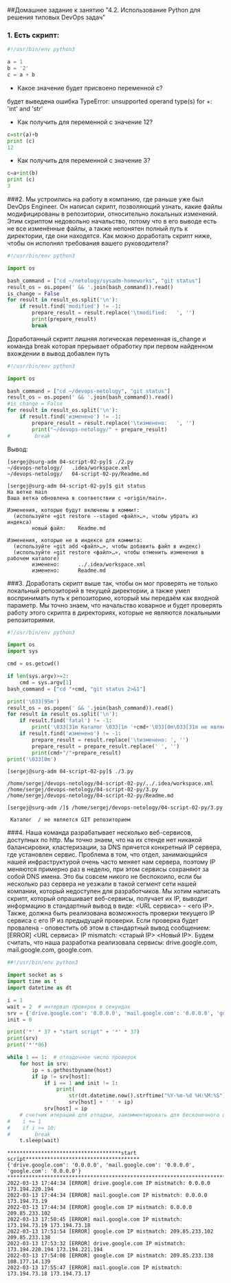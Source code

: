 ##Домашнее задание к занятию "4.2. Использование Python для решения типовых DevOps задач"

### 1. Есть скрипт:
```python
#!/usr/bin/env python3

a = 1
b = '2'
c = a + b
```
- Какое значение будет присвоено переменной c?

будет выведена ошибка TypeError: unsupported operand type(s) for +: 'int' and 'str'
- Как получить для переменной c значение 12?

```python
c=str(a)+b
print (c)
12
``` 
- Как получить для переменной c значение 3?

```python
c=a+int(b)
print (c)
3
```

###2. Мы устроились на работу в компанию, где раньше уже был DevOps Engineer. Он написал скрипт, позволяющий узнать, какие файлы модифицированы в репозитории, относительно локальных изменений. Этим скриптом недовольно начальство, потому что в его выводе есть не все изменённые файлы, а также непонятен полный путь к директории, где они находятся. Как можно доработать скрипт ниже, чтобы он исполнял требования вашего руководителя?
```python
#!/usr/bin/env python3

import os

bash_command = ["cd ~/netology/sysadm-homeworks", "git status"]
result_os = os.popen(' && '.join(bash_command)).read()
is_change = False
for result in result_os.split('\n'):
    if result.find('modified') != -1:
        prepare_result = result.replace('\tmodified:   ', '')
        print(prepare_result)
        break
```
Доработанный скрипт
лишняя логическая переменная is_change
и команда break которая прерывает обработку при первом найденном вхождении
в вывод добавлен путь
```python
#!/usr/bin/env python3

import os

bash_command = ["cd ~/devops-netology", "git status"]
result_os = os.popen(' && '.join(bash_command)).read()
#is_change = False
for result in result_os.split('\n'):
    if result.find('изменено') != -1:
        prepare_result = result.replace('\tизменено:   ', '')
        print("~/devops-netology/" + prepare_result)
#        break
```
Вывод:
```shell
[sergej@surg-adm 04-script-02-py]$ ./2.py
~/devops-netology/   .idea/workspace.xml
~/devops-netology/   04-script-02-py/Readme.md

[sergej@surg-adm 04-script-02-py]$ git status
На ветке main
Ваша ветка обновлена в соответствии с «origin/main».

Изменения, которые будут включены в коммит:
  (используйте «git restore --staged <файл>…», чтобы убрать из индекса)
        новый файл:    Readme.md

Изменения, которые не в индексе для коммита:
  (используйте «git add <файл>…», чтобы добавить файл в индекс)
  (используйте «git restore <файл>…», чтобы отменить изменения в рабочем каталоге)
        изменено:      ../.idea/workspace.xml
        изменено:      Readme.md

```

###3. Доработать скрипт выше так, чтобы он мог проверять не только локальный репозиторий в текущей директории, а также умел воспринимать путь к репозиторию, который мы передаём как входной параметр. Мы точно знаем, что начальство коварное и будет проверять работу этого скрипта в директориях, которые не являются локальными репозиториями.

```python
#!/usr/bin/env python3

import os
import sys

cmd = os.getcwd()

if len(sys.argv)>=2:
    cmd = sys.argv[1]
bash_command = ["cd "+cmd, "git status 2>&1"]

print('\033[95m')
result_os = os.popen(' && '.join(bash_command)).read()
for result in result_os.split('\n'):
    if result.find('fatal') != -1:
        print('\033[31m Каталог \033[1m '+cmd+'\033[0m\033[31m не является GIT репозиторием\033[0m')    
    if result.find('изменено') != -1:
        prepare_result = result.replace('\tизменено: ', '')
        prepare_result = prepare_result.replace(' ', '')
        print(cmd+"/"+prepare_result)
print('\033[0m')
```

```pycon
[sergej@surg-adm 04-script-02-py]$ ./3.py

/home/sergej/devops-netology/04-script-02-py/../.idea/workspace.xml
/home/sergej/devops-netology/04-script-02-py/3.py
/home/sergej/devops-netology/04-script-02-py/Readme.md

[sergej@surg-adm /]$ /home/sergej/devops-netology/04-script-02-py/3.py

 Каталог  / не является GIT репозиторием

```

###4. Наша команда разрабатывает несколько веб-сервисов, доступных по http. Мы точно знаем, что на их стенде нет никакой балансировки, кластеризации, за DNS прячется конкретный IP сервера, где установлен сервис. Проблема в том, что отдел, занимающийся нашей инфраструктурой очень часто меняет нам сервера, поэтому IP меняются примерно раз в неделю, при этом сервисы сохраняют за собой DNS имена. Это бы совсем никого не беспокоило, если бы несколько раз сервера не уезжали в такой сегмент сети нашей компании, который недоступен для разработчиков. Мы хотим написать скрипт, который опрашивает веб-сервисы, получает их IP, выводит информацию в стандартный вывод в виде: <URL сервиса> - <его IP>. Также, должна быть реализована возможность проверки текущего IP сервиса c его IP из предыдущей проверки. Если проверка будет провалена - оповестить об этом в стандартный вывод сообщением: [ERROR] <URL сервиса> IP mismatch: <старый IP> <Новый IP>. Будем считать, что наша разработка реализовала сервисы: drive.google.com, mail.google.com, google.com.
```python
##!/usr/bin/env python3

import socket as s
import time as t
import datetime as dt

i = 1
wait = 2  # интервал проверок в секундах
srv = {'drive.google.com': '0.0.0.0', 'mail.google.com': '0.0.0.0', 'google.com': '0.0.0.0'}
init = 0

print('*' * 37 + "start script" + '*' * 37)
print(srv)
print('*'*86)

while 1 == 1:  # отладочное число проверок
    for host in srv:
        ip = s.gethostbyname(host)
        if ip != srv[host]:
            if i == 1 and init != 1:
                print(
                    str(dt.datetime.now().strftime("%Y-%m-%d %H:%M:%S")) + ' [ERROR] ' + str(host) + ' IP mistmatch: ' +
                    srv[host] + ' ' + ip)
            srv[host] = ip
    # счетчик итераций для отладки, закомментировать для бесконечного цикла 3 строки
#    i += 1
#    if i >= 10:
#        break
    t.sleep(wait)
```
```pycon
*************************************start script*************************************
{'drive.google.com': '0.0.0.0', 'mail.google.com': '0.0.0.0', 'google.com': '0.0.0.0'}
**************************************************************************************
2022-03-13 17:44:34 [ERROR] drive.google.com IP mistmatch: 0.0.0.0 173.194.220.194
2022-03-13 17:44:34 [ERROR] mail.google.com IP mistmatch: 0.0.0.0 173.194.73.19
2022-03-13 17:44:34 [ERROR] google.com IP mistmatch: 0.0.0.0 209.85.233.102
2022-03-13 17:50:45 [ERROR] mail.google.com IP mistmatch: 173.194.73.19 173.194.73.18
2022-03-13 17:51:54 [ERROR] google.com IP mistmatch: 209.85.233.102 209.85.233.138
2022-03-13 17:53:32 [ERROR] drive.google.com IP mistmatch: 173.194.220.194 173.194.221.194
2022-03-13 17:54:08 [ERROR] google.com IP mistmatch: 209.85.233.138 108.177.14.139
2022-03-13 17:55:47 [ERROR] mail.google.com IP mistmatch: 173.194.73.18 173.194.73.17
```